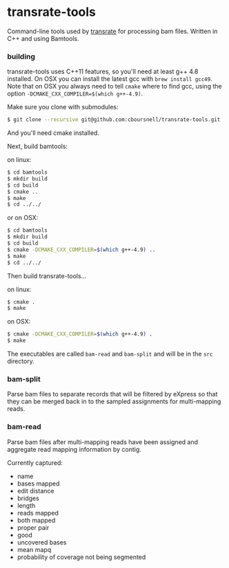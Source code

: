 transrate-tools
===============

Command-line tools used by [transrate](http://github.com/blahah/transrate) for processing bam files. Written in C++ and using Bamtools.

### building

transrate-tools uses C++11 features, so you'll need at least g++ 4.8 installed. On OSX you can install the latest gcc with `brew install gcc49`. Note that on OSX you always need to tell `cmake` where to find gcc, using the option `-DCMAKE_CXX_COMPILER=$(which g++-4.9)`.

Make sure you clone with submodules:

```bash
$ git clone --recursive git@github.com:cboursnell/transrate-tools.git
```

And you'll need cmake installed.

Next, build bamtools:

on linux:

```bash
$ cd bamtools
$ mkdir build
$ cd build
$ cmake ..
$ make
$ cd ../../
```

or on OSX:
```bash
$ cd bamtools
$ mkdir build
$ cd build
$ cmake -DCMAKE_CXX_COMPILER=$(which g++-4.9) ..
$ make
$ cd ../../
```

Then build transrate-tools...

on linux:
```bash
$ cmake .
$ make
```

on OSX:
```bash
$ cmake -DCMAKE_CXX_COMPILER=$(which g++-4.9) .
$ make
```

The executables are called `bam-read` and `bam-split` and will be in the `src` directory.

### bam-split

Parse bam files to separate records that will be filtered by eXpress so that they can be merged back in to the sampled assignments for multi-mapping reads.

### bam-read

Parse bam files after multi-mapping reads have been assigned and aggregate read mapping information by contig.

Currently captured:

 - name
 - bases mapped
 - edit distance
 - bridges
 - length
 - reads mapped
 - both mapped
 - proper pair
 - good
 - uncovered bases
 - mean mapq
 - probability of coverage not being segmented
